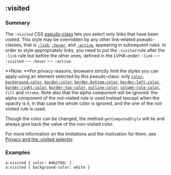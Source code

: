 ## :visited

### Summary

The `:visited` CSS [pseudo-class][0] lets you select only links that have been visited. This style may be overridden by any other link-related pseudo-classes, that is [`:link`][1], [`:hover`][2], and [`:active`][3], appearing in subsequent rules. In order to style appropriately links, you need to put the `:visited` rule after the `:link` rule but before the other ones, defined in the _LVHA-order_: `:link` --- `:visited` --- `:hover` --- `:active`.

**Note: **For privacy reasons, browsers strictly limit the styles you can apply using an element selected by this pseudo-class: only [`color`][4], [`background-color`][5], [`border-color`][6], [`border-bottom-color`][7], [`border-left-color`][8], [`border-right-color`][9], [`border-top-color`][10], [`outline-color`][11], [`column-rule-color`][12], `fill` and `stroke`. Note also that the alpha component will be ignored: the alpha component of the not-visited rule is used instead (except when the opacity is `0`, in that case the whole color is ignored, and the one of the not-visited rule is used.

Though the color can be changed, the method `getComputedStyle` will lie and always give back the value of the non-visited color.

For more information on the limitations and the motivation for them, see [Privacy and the :visited selector][13].

### Examples

    a:visited { color: #4b2f89; }
    a:visited { background-color: white } 



[0]: https://developer.mozilla.org/en/CSS/Pseudo-classes "Pseudo-classes"
[1]: https://developer.mozilla.org/en/docs/Web/CSS/:link "The :link CSS pseudo-class lets you select links inside elements. This will select any link which has not yet been visited, even those already styled using selector with other link-related pseudo-classes like :hover, :active or :visited. In order to appropriately style links, you need to put the :link rule before the other ones, as defined by the LVHA-order: :link — :visited — :hover — :active. The :focus pseudo-class is usually placed right before or right after :hover, depending on the expected effect."
[2]: https://developer.mozilla.org/en/docs/Web/CSS/:hover "The :hover CSS pseudo-class matches when the user designates an element with a pointing device, but does not necessarily activate it. This style may be overridden by any other link-related pseudo-classes, that is :link, :visited, and :active, appearing in subsequent rules. In order to style appropriately links, you need to put the :hover rule after the :link and :visited rules but before the :active one, as defined by the LVHA-order: :link — :visited — :hover — :active."
[3]: https://developer.mozilla.org/en/docs/Web/CSS/:active "The :active CSS pseudo-class matches when an element is being activated by the user. It allows the page to give a feedback that the activation has been detected by the browser. When interacting with a mouse, this is typically the time between the user presses the mouse button and releases it. The :active pseudo-class is also typically matched when using the keyboard tab key. It is frequently used on <a> and <button> HTML elements, but may not be limited to just those."
[4]: https://developer.mozilla.org/en/docs/Web/CSS/color "The CSS color property sets the foreground color of an element's text content, and its decorations. It doesn't affect any other characteristic of the element; it should really be called text-color and would have been named so, save for historical reasons and its appearance in CSS Level 1."
[5]: https://developer.mozilla.org/en/docs/Web/CSS/background-color "The background-color CSS property sets the background color of an element, either through a color value or the keyword transparent."
[6]: https://developer.mozilla.org/en/docs/Web/CSS/border-color "The border-color CSS property is a shorthand for setting the color of the four sides of an element's border: border-top-color, border-right-color, border-bottom-color, border-left-color"
[7]: https://developer.mozilla.org/en/docs/Web/CSS/border-bottom-color "The border-bottom-color CSS property sets the color of the bottom border of an element. Note that in many cases the shorthand CSS properties border-color or border-bottom are more convenient and preferable."
[8]: https://developer.mozilla.org/en/docs/Web/CSS/border-left-color "The border-left-color CSS property sets the color of the bottom border of an element. Note that in many cases the shorthand CSS properties border-color or border-left are more convenient and preferable."
[9]: https://developer.mozilla.org/en/docs/Web/CSS/border-right-color "The border-right-color CSS property sets the color of the right border of an element. Note that in many cases the shorthand CSS properties  border-color or border-right are more convenient and preferable."
[10]: https://developer.mozilla.org/en/docs/Web/CSS/border-top-color "The border-top-color CSS property sets the color of the top border of an element. Note that in many cases the shorthand CSS properties border-color or border-top are more convenient and preferable."
[11]: https://developer.mozilla.org/en/docs/Web/CSS/outline-color "The outline-color CSS property sets the color of the outline of an element. An outline is a line that is drawn around elements, outside the border edge, to make the element stand out."
[12]: https://developer.mozilla.org/en/docs/Web/CSS/column-rule-color "The column-rule-color CSS property lets you set the color of the rule drawn between columns in multi-column layouts."
[13]: https://developer.mozilla.org/en/docs/CSS/Privacy_and_the_:visited_selector "https://developer.mozilla.org/en/docs/CSS/Privacy_and_the_:visited_selector"